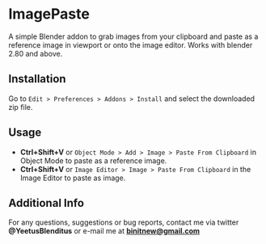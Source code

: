 ImagePaste
==

A simple Blender addon to grab images from your clipboard and paste as a reference image in viewport or onto the image editor. 
Works with blender 2.80 and above.

Installation
--
Go to `Edit > Preferences > Addons > Install` and select the downloaded zip file.

Usage
--
* **Ctrl+Shift+V** or `Object Mode > Add > Image > Paste From Clipboard` in Object Mode to paste as a reference image.
* **Ctrl+Shift+V** or `Image Editor > Image > Paste From Clipboard` in the Image Editor to paste as image.

Additional Info
--
For any questions, suggestions or bug reports, contact me via twitter **@YeetusBlenditus** or e-mail me at **binitnew@gmail.com**
